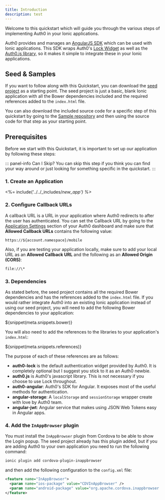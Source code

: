 ```yaml
---
title: Introduction
description: test
---
```


Welcome to this quickstart which will guide you through the various steps of implementing Auth0 in your Ionic applications.

Auth0 provides and manages an [AngularJS SDK](https://github.com/auth0/auth0-angular) which can be used with Ionic applications. This SDK wraps Auth0's [Lock Widget](https://github.com/auth0/lock) as well as the [Auth0.js library](https://github.com/auth0/auth0.js), so it makes it simple to integrate these in your Ionic applications. 

## Seed &amp; Samples

If you want to follow along with this Quickstart, you can download the [seed project](TODO) as a starting point. The seed project is just a basic, blank Ionic application with all the Bower dependencies included and the required references added to the `index.html` file.

You can also download the included source code for a specific step of this quickstart by going to the [Sample repository](TODO) and then using the source code for that step as your starting point.    

## Prerequisites

Before we start with this Quickstart, it is important to set up our application by following these steps:

::: panel-info Can I Skip?
You can skip this step if you think you can find your way around or just looking for something specific in the quickstart.
:::

### 1. Create an Application

<%= include('../../_includes/_new_app') %>_

### 2. Configure Callback URLs

A callback URL is a URL in your application where Auth0 redirects to after the user has authenticated. You can set the Callback URL by going to the [Application Settings](${uiAppSettingsURL}) section of your Auth0 dashboard and make sure that **Allowed Callback URLs** contains the following value:

<pre><code>https://${account.namespace}/mobile</pre></code>

Also, if you are testing your application locally, make sure to add your local URL as an **Allowed Callback URL** and the following as an **Allowed Origin (CORS)**:

```bash
file://\*
```

### 3. Dependencies

As stated before, the seed project contains all the required Bower dependencies and has the references added to the `index.html` file. If you would rather integrate Auth0 into an existing Ionic application instead of using our seed project, you will need to add the following Bower dependencies to your application:

${snippet(meta.snippets.bower)}

You will also need to add the references to the libraries to your application's `index.html`:

${snippet(meta.snippets.references)}

The purpose of each of these references are as follows:

 - **auth0-lock** is the default authentication widget provided by Auth0. It is completely optional but I suggest you stick to it as an Auth0 newbie.
 - **auth0.js** is Auth0's javascript library. This is not necessary if you choose to use Lock throughout.
 - **auth0-angular**: Auth0's SDK for Angular. It exposes most of the useful methods for authentication.
 - **angular-storage**: A `localStorage` and `sessionStorage` wrapper create with love by Auth0 team.
 - **angular-jwt**: Angular service that makes using JSON Web Tokens easy in Angular apps.

### 4. Add the `InAppBrowser` plugin

You must install the `InAppBrowser` plugin from Cordova to be able to show the Login popup. The seed project already has this plugin added, but if you are adding Auth0 to your own application you need to run the following command:

```bash
ionic plugin add cordova-plugin-inappbrowser
```

and then add the following configuration to the `config.xml` file:

```xml
<feature name="InAppBrowser">
  <param name="ios-package" value="CDVInAppBrowser" />
  <param name="android-package" value="org.apache.cordova.inappbrowser.InAppBrowser" />
</feature>
```
